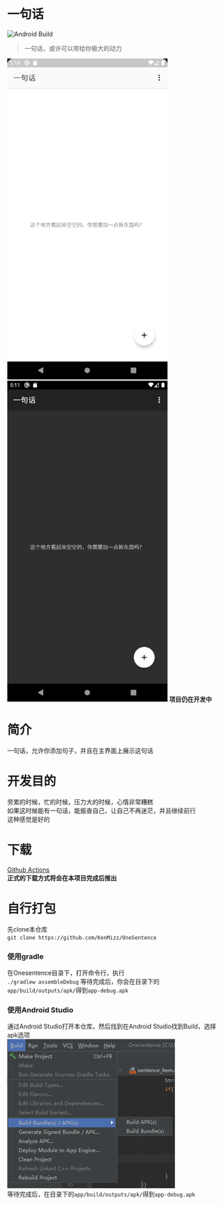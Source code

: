 # 一句话
![Android Build](https://github.com/KenMizz/Onesentence/workflows/Android%20Build/badge.svg)

> 一句话，或许可以带给你极大的动力

![](./assets/chinese_light.png)
![](./assets/chinese_dark.png)
**项目仍在开发中**

# 简介
一句话，允许你添加句子，并且在主界面上展示这句话

# 开发目的
劳累的时候，忙的时候，压力大的时候，心情非常糟糕<br>
如果这时候能有一句话，能振奋自己，让自己不再迷茫，并且继续前行<br>
这种感觉是好的

# 下载
[Github Actions](https://github.com/KenMizz/Onesentence/actions)<br>
**正式的下载方式将会在本项目完成后推出**

# 自行打包
先clone本仓库<br>
``
git clone https://github.com/KenMizz/OneSentence
``
### 使用gradle
在Onesentence目录下，打开命令行，执行<br>
``
./gradlew assembleDebug
``
等待完成后，你会在目录下的``app/build/outputs/apk/``得到``app-debug.apk``
### 使用Android Studio
通过Android Studio打开本仓库，然后找到在Android Studio找到Build，选择apk选项<br>
![](./assets/androidstudio_build.png)<br>
等待完成后，在目录下的``app/build/outputs/apk/``得到``app-debug.apk``
